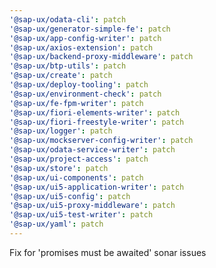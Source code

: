 ```yaml
---
'@sap-ux/odata-cli': patch
'@sap-ux/generator-simple-fe': patch
'@sap-ux/app-config-writer': patch
'@sap-ux/axios-extension': patch
'@sap-ux/backend-proxy-middleware': patch
'@sap-ux/btp-utils': patch
'@sap-ux/create': patch
'@sap-ux/deploy-tooling': patch
'@sap-ux/environment-check': patch
'@sap-ux/fe-fpm-writer': patch
'@sap-ux/fiori-elements-writer': patch
'@sap-ux/fiori-freestyle-writer': patch
'@sap-ux/logger': patch
'@sap-ux/mockserver-config-writer': patch
'@sap-ux/odata-service-writer': patch
'@sap-ux/project-access': patch
'@sap-ux/store': patch
'@sap-ux/ui-components': patch
'@sap-ux/ui5-application-writer': patch
'@sap-ux/ui5-config': patch
'@sap-ux/ui5-proxy-middleware': patch
'@sap-ux/ui5-test-writer': patch
'@sap-ux/yaml': patch
---
```


Fix for 'promises must be awaited' sonar issues
